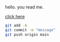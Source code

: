 hello. you read me.

[click here](https://blooket1.pages.dev)

```sh
git add -A
git commit -m "message"
git push origin main
```